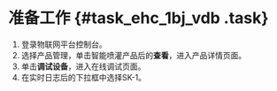 # 准备工作 {#task_ehc_1bj_vdb .task}

1.   登录物联网平台控制台。 
2.  选择产品管理，单击智能喷灌产品后的**查看**，进入产品详情页面。 
3.   单击**调试设备**，进入在线调试页面。 
4.   在实时日志后的下拉框中选择SK-1。 

